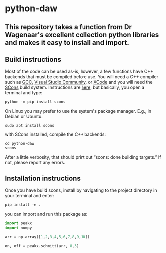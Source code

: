 # python-daw
## This repository takes a function from Dr Wagenaar's excellent collection python libraries and makes it easy to install and import.

## Build instructions

Most of the code can be used as-is, however, a few functions have C++ backends that must be compiled before use. You will need a C++ compiler such as [GCC](https://gcc.gnu.org/), [Visual Studio Community](https://visualstudio.microsoft.com/vs/community/), or [XCode](https://developer.apple.com/xcode/) and you will need the [SCons](https://scons.org/) build system. Instructions are [here](https://scons.org/doc/production/HTML/scons-user/ch01s02.html), but basically, you open a terminal and type:

    python -m pip install scons
    
On Linux you may prefer to use the system's package manager. E.g., in Debian or Ubuntu:

    sudo apt install scons
    
with SCons installed, compile the C++ backends:

    cd python-daw
    scons

After a little verbosity, that should print out “scons: done building targets.” If not, please report any errors.


## Installation instructions
Once you have build scons, install by navigating to the project directory in your terminal and enter:

`pip install -e .`

you can import and run this package as:

```python
import peakx
import numpy

arr = np.array([1,2,3,4,5,6,7,8,9,10])

on, off = peakx.schmitt(arr, 8,3)
```